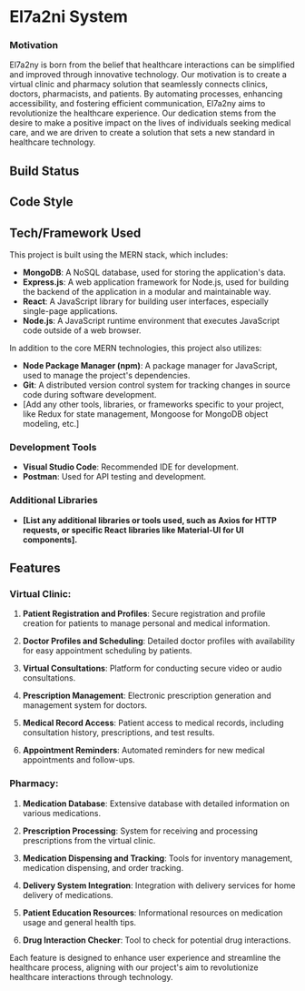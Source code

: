 # El7a2ni System

### Motivation

El7a2ny is born from the belief that healthcare interactions can be simplified and improved through innovative technology. Our motivation is to create a virtual clinic and pharmacy solution that seamlessly connects clinics, doctors, pharmacists, and patients. By automating processes, enhancing accessibility, and fostering efficient communication, El7a2ny aims to revolutionize the healthcare experience. Our dedication stems from the desire to make a positive impact on the lives of individuals seeking medical care, and we are driven to create a solution that sets a new standard in healthcare technology.

## Build Status

## Code Style

## Tech/Framework Used

This project is built using the MERN stack, which includes:

- **MongoDB**: A NoSQL database, used for storing the application's data.
- **Express.js**: A web application framework for Node.js, used for building the backend of the application in a modular and maintainable way.
- **React**: A JavaScript library for building user interfaces, especially single-page applications.
- **Node.js**: A JavaScript runtime environment that executes JavaScript code outside of a web browser.

In addition to the core MERN technologies, this project also utilizes:

- **Node Package Manager (npm)**: A package manager for JavaScript, used to manage the project's dependencies.
- **Git**: A distributed version control system for tracking changes in source code during software development.
- [Add any other tools, libraries, or frameworks specific to your project, like Redux for state management, Mongoose for MongoDB object modeling, etc.]

### Development Tools

- **Visual Studio Code**: Recommended IDE for development.
- **Postman**: Used for API testing and development.

### Additional Libraries

- **[List any additional libraries or tools used, such as Axios for HTTP requests, or specific React libraries like Material-UI for UI components].**

## Features

### Virtual Clinic:

1. **Patient Registration and Profiles**: Secure registration and profile creation for patients to manage personal and medical information.

2. **Doctor Profiles and Scheduling**: Detailed doctor profiles with availability for easy appointment scheduling by patients.

3. **Virtual Consultations**: Platform for conducting secure video or audio consultations.

4. **Prescription Management**: Electronic prescription generation and management system for doctors.

5. **Medical Record Access**: Patient access to medical records, including consultation history, prescriptions, and test results.

6. **Appointment Reminders**: Automated reminders for new medical appointments and follow-ups.


### Pharmacy:

1. **Medication Database**: Extensive database with detailed information on various medications.

2. **Prescription Processing**: System for receiving and processing prescriptions from the virtual clinic.

3. **Medication Dispensing and Tracking**: Tools for inventory management, medication dispensing, and order tracking.

4. **Delivery System Integration**: Integration with delivery services for home delivery of medications.

5. **Patient Education Resources**: Informational resources on medication usage and general health tips.

6. **Drug Interaction Checker**: Tool to check for potential drug interactions.

Each feature is designed to enhance user experience and streamline the healthcare process, aligning with our project's aim to revolutionize healthcare interactions through technology.

